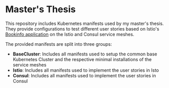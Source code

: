# Master's Thesis
This repository includes Kubernetes manifests used by my master's thesis.
They provide configurations to test different user stories based on Istio's [Bookinfo application](https://istio.io/latest/docs/examples/bookinfo/) on the Istio and Consul service meshes.

The provided manifests are split into three groups:

- **BaseCluster**: Includes all manifests used to setup the common base Kubernetes Cluster and the respective minimal installations of the service meshes
- **Istio**: Includes all manifests used to implement the user stories in Isto
- **Consul**: Includes all manifests used to implement the user stories in Consul
